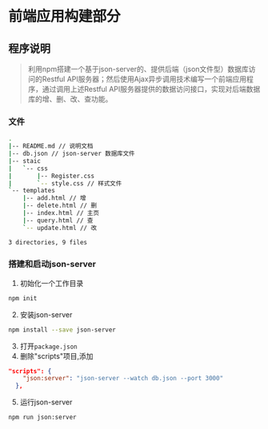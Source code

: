 # 前端应用构建部分

## 程序说明

> 利用npm搭建一个基于json-server的、提供后端（json文件型）数据库访问的Restful API服务器；然后使用Ajax异步调用技术编写一个前端应用程序，通过调用上述Restful API服务器提供的数据访问接口，实现对后端数据库的增、删、改、查功能。

### 文件

```bash
.
|-- README.md // 说明文档
|-- db.json // json-server 数据库文件
|-- staic
|   `-- css
|       |-- Register.css  
|       `-- style.css // 样式文件
`-- templates
    |-- add.html // 增
    |-- delete.html // 删
    |-- index.html // 主页
    |-- query.html // 查
    `-- update.html // 改

3 directories, 9 files
```

### 搭建和启动json-server

1. 初始化一个工作目录

```bash
npm init
```

2. 安装json-server

```bash
npm install --save json-server
```

3. 打开`package.json`
4. 删除"scripts"项目,添加

```json
"scripts": {
    "json:server": "json-server --watch db.json --port 3000"
  },
```
5. 运行json-server

```bash
npm run json:server
```